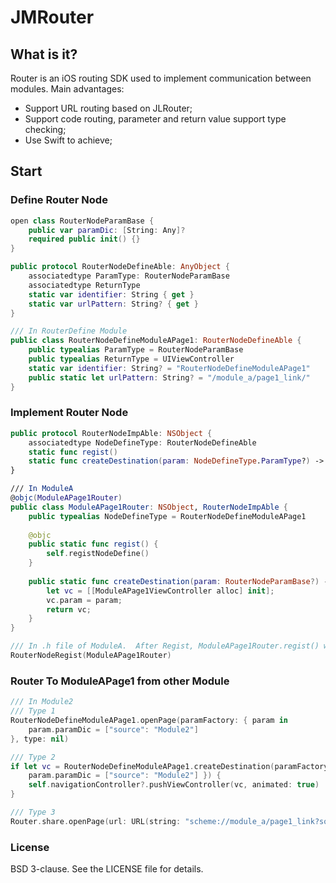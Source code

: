 # JMRouter

## What is it?

Router is an iOS routing SDK used to implement communication between modules. Main advantages:

* Support URL routing based on JLRouter;
* Support code routing, parameter and return value support type checking;
* Use Swift to achieve;

## Start
### Define Router Node

```swift
open class RouterNodeParamBase {
    public var paramDic: [String: Any]?
    required public init() {}
}

public protocol RouterNodeDefineAble: AnyObject {
    associatedtype ParamType: RouterNodeParamBase
    associatedtype ReturnType
    static var identifier: String { get }
    static var urlPattern: String? { get }
}

/// In RouterDefine Module
public class RouterNodeDefineModuleAPage1: RouterNodeDefineAble {
    public typealias ParamType = RouterNodeParamBase
    public typealias ReturnType = UIViewController
    static var identifier: String? = "RouterNodeDefineModuleAPage1"
    public static let urlPattern: String? = "/module_a/page1_link/"
}
```

### Implement Router Node

```swift
public protocol RouterNodeImpAble: NSObject {
    associatedtype NodeDefineType: RouterNodeDefineAble
    static func regist()
    static func createDestination(param: NodeDefineType.ParamType?) -> NodeDefineType.ReturnType?
}

/// In ModuleA
@objc(ModuleAPage1Router)
public class ModuleAPage1Router: NSObject, RouterNodeImpAble {
    public typealias NodeDefineType = RouterNodeDefineModuleAPage1
    
    @objc
    public static func regist() {
        self.registNodeDefine()
    }
    
    public static func createDestination(param: RouterNodeParamBase?) -> UIViewController? {
        let vc = [[ModuleAPage1ViewController alloc] init];
        vc.param = param;
        return vc;
    }
}

/// In .h file of ModuleA.  After Regist, ModuleAPage1Router.regist() will be called when app launch.
RouterNodeRegist(ModuleAPage1Router)
```

### Router To ModuleAPage1 from other Module
```swift
/// In Module2
/// Type 1
RouterNodeDefineModuleAPage1.openPage(paramFactory: { param in
    param.paramDic = ["source": "Module2"]
}, type: nil)

/// Type 2
if let vc = RouterNodeDefineModuleAPage1.createDestination(paramFactory: { param in 
    param.paramDic = ["source": "Module2"] }) {
    self.navigationController?.pushViewController(vc, animated: true)
}

/// Type 3
Router.share.openPage(url: URL(string: "scheme://module_a/page1_link?source=Module2"))
```

### License
BSD 3-clause. See the LICENSE file for details.

